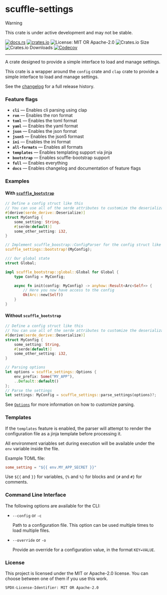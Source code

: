 <!-- sync-readme title [[ -->
# scuffle-settings
<!-- sync-readme ]] -->

> [!WARNING]  
> This crate is under active development and may not be stable.

<!-- sync-readme badge [[ -->
[![docs.rs](https://img.shields.io/docsrs/scuffle-settings/0.1.4.svg?logo=docs.rs&label=docs.rs&style=flat-square)](https://docs.rs/scuffle-settings/0.1.4)
[![crates.io](https://img.shields.io/badge/crates.io-v0.1.4-orange?style=flat-square&logo=rust&logoColor=white)](https://crates.io/crates/scuffle-settings/0.1.4)
![License: MIT OR Apache-2.0](https://img.shields.io/badge/license-MIT%20OR%20Apache--2.0-purple.svg?style=flat-square)
![Crates.io Size](https://img.shields.io/crates/size/scuffle-settings/0.1.4.svg?style=flat-square)
![Crates.io Downloads](https://img.shields.io/crates/dv/scuffle-settings/0.1.4.svg?&label=downloads&style=flat-square)
[![Codecov](https://img.shields.io/codecov/c/github/scufflecloud/scuffle.svg?label=codecov&logo=codecov&style=flat-square)](https://app.codecov.io/gh/scufflecloud/scuffle)
<!-- sync-readme ]] -->

---

<!-- sync-readme rustdoc [[ -->
A crate designed to provide a simple interface to load and manage settings.

This crate is a wrapper around the `config` crate and `clap` crate
to provide a simple interface to load and manage settings.

See the [changelog](./CHANGELOG.md) for a full release history.

### Feature flags

* **`cli`** —  Enables cli parsing using clap
* **`ron`** —  Enables the ron format
* **`toml`** —  Enables the toml format
* **`yaml`** —  Enables the yaml format
* **`json`** —  Enables the json format
* **`json5`** —  Enables the json5 formast
* **`ini`** —  Enables the ini format
* **`all-formats`** —  Enables all formats
* **`templates`** —  Enables templating support via jinja
* **`bootstrap`** —  Enables scuffle-bootstrap support
* **`full`** —  Enables everything
* **`docs`** —  Enables changelog and documentation of feature flags

### Examples

#### With [`scuffle_bootstrap`](../bootstrap)

````rust
// Define a config struct like this
// You can use all of the serde attributes to customize the deserialization
#[derive(serde_derive::Deserialize)]
struct MyConfig {
    some_setting: String,
    #[serde(default)]
    some_other_setting: i32,
}

// Implement scuffle_boostrap::ConfigParser for the config struct like this
scuffle_settings::bootstrap!(MyConfig);

/// Our global state
struct Global;

impl scuffle_bootstrap::global::Global for Global {
    type Config = MyConfig;

    async fn init(config: MyConfig) -> anyhow::Result<Arc<Self>> {
        // Here you now have access to the config
        Ok(Arc::new(Self))
    }
}
````

#### Without `scuffle_bootstrap`

````rust
// Define a config struct like this
// You can use all of the serde attributes to customize the deserialization
#[derive(serde_derive::Deserialize)]
struct MyConfig {
    some_setting: String,
    #[serde(default)]
    some_other_setting: i32,
}

// Parsing options
let options = scuffle_settings::Options {
    env_prefix: Some("MY_APP"),
    ..Default::default()
};
// Parse the settings
let settings: MyConfig = scuffle_settings::parse_settings(options)?;
````

See [`Options`](https://docs.rs/scuffle-settings/0.1.4/scuffle_settings/options/struct.Options.html) for more information on how to customize parsing.

### Templates

If the `templates` feature is enabled, the parser will attempt to render
the configuration file as a jinja template before processing it.

All environment variables set during execution will be available under
the `env` variable inside the file.

Example TOML file:

````toml
some_setting = "${{ env.MY_APP_SECRET }}"
````

Use `${{` and `}}` for variables, `{%` and `%}` for blocks and `{#` and `#}` for comments.

### Command Line Interface

The following options are available for the CLI:

* `--config` or `-c`
  
  Path to a configuration file. This option can be used multiple times to load multiple files.

* `--override` or `-o`
  
  Provide an override for a configuration value, in the format `KEY=VALUE`.

### License

This project is licensed under the MIT or Apache-2.0 license.
You can choose between one of them if you use this work.

`SPDX-License-Identifier: MIT OR Apache-2.0`
<!-- sync-readme ]] -->

